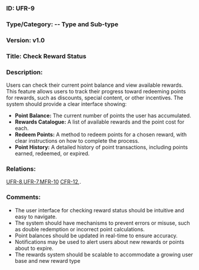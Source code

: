 ### ID: UFR-9 

### Type/Category: -- Type and Sub-type

### Version: v1.0
 
### Title: Check Reward Status 
  
### Description: 

Users can check their current point balance and view available rewards. This feature allows users to track their progress toward redeeming points for rewards, such as discounts, special content, or other incentives. The system should provide a clear interface showing:

* **Point Balance:** The current number of points the user has accumulated.
* **Rewards Catalogue:** A list of available rewards and the point cost for each.
* **Redeem Points:** A method to redeem points for a chosen reward, with clear instructions on how to complete the process.
* **Point History:** A detailed history of point transactions, including points earned, redeemed, or expired.

### Relations:
[UFR-8](https://github.com/carmensat/RECIPE-ROULETTE/blob/main/REQUIREMENTS/UFR-8.md),[UFR-7](https://github.com/carmensat/RECIPE-ROULETTE/blob/main/REQUIREMENTS/UFR-7.md),[MFR-10](https://github.com/carmensat/RECIPE-ROULETTE/blob/main/REQUIREMENTS/MFR-10.md) [CFR-12](https://github.com/carmensat/RECIPE-ROULETTE/blob/main/REQUIREMENTS/CFR-12.md),. 


### Comments:

* The user interface for checking reward status should be intuitive and easy to navigate.
* The system should have mechanisms to prevent errors or misuse, such as double redemption or incorrect point calculations.
* Point balances should be updated in real-time to ensure accuracy.
* Notifications may be used to alert users about new rewards or points about to expire.
* The rewards system should be scalable to accommodate a growing user base and new reward type

